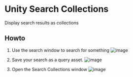 # Unity Search Collections
Display search results as collections

## Howto
1. Use the search window to search for something
  ![image](https://user-images.githubusercontent.com/4054655/113035634-6b1f4a00-9161-11eb-9a84-647399208312.png)

2. Save your search as a query asset.
  ![image](https://user-images.githubusercontent.com/4054655/113035688-73778500-9161-11eb-9b14-746b26b83af7.png)

3. Open the Search Collections window
  ![image](https://user-images.githubusercontent.com/4054655/113035377-2e535300-9161-11eb-918d-b60d566ff907.png)

